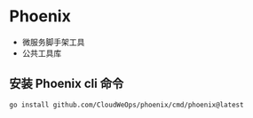 # Phoenix

+ 微服务脚手架工具
+ 公共工具库

## 安装 Phoenix cli 命令

```
go install github.com/CloudWeOps/phoenix/cmd/phoenix@latest
```